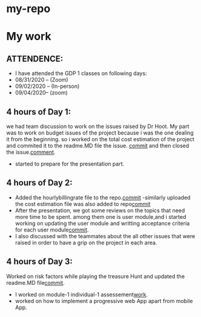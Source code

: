 # my-repo
# My work
## ATTENDENCE:
- I have attended the GDP 1 classes on following days:
- 08/31/2020 – (Zoom)
- 09/02/2020 – (In-person) 
- 09/04/2020– (zoom)
## 4 hours of Day 1:
we had team discussion to work on the issues raised by Dr Hoot. My part was to work on budget issues of the project because i was the one dealing it from the beginning. so i worked on the total cost estimation of the project and commited it to the readme.MD file the issue. [commit](https://github.com/Dixith1196/THE-HUNT/commit/3d7842b42d573eb7ac44808a388e2d4e01d02e8b) and then closed the issue.[comment](https://github.com/Dixith1196/THE-HUNT/issues/13).
- started to prepare for the presentation part.
## 4 hours of Day 2:
- Added the hourlybillingrate file to the repo.[commit](https://github.com/Dixith1196/THE-HUNT/blob/master/hourlybillingrate.png)
-similarly uploaded the cost estimation file was also added to repo[commit](https://github.com/Dixith1196/THE-HUNT/blob/master/cost%20estimation.PNG)
- After the presentation, we got some reviews on the topics that need more time to be spent. among them one is user module,and i started working on updating the user module and writting acceptance criteria for each user module[commit](https://github.com/Dixith1196/THE-HUNT/commit/ce6023e8ea58336ed8469a8b84aa0898f7d6f1e3#diff-04c6e90faac2675aa89e2176d2eec7d8).
- I also discussed with the teammates about the all other issues that were raised in order to have a grip on the project in each area.

## 4 hours of Day 3:
Worked on risk factors while playing the treasure Hunt and updated the readme.MD file[commit](https://github.com/Dixith1196/THE-HUNT/commit/d5630226b73518ccfc3bb877084e6126b2faa95c#diff-04c6e90faac2675aa89e2176d2eec7d8).
- I worked on module-1 individual-1 assessement[work](https://github.com/Dixith1196/THE-HUNT/blob/master/Bhaskar/README.md).
- worked on how to implement a progressive web App apart from mobile App. 




